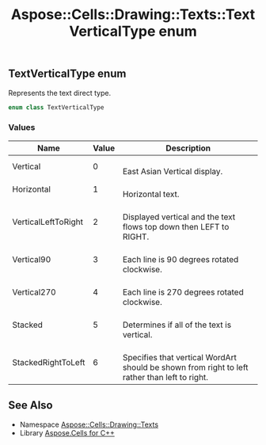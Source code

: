 ﻿---
title: Aspose::Cells::Drawing::Texts::TextVerticalType enum
linktitle: TextVerticalType
second_title: Aspose.Cells for C++ API Reference
description: 'Aspose::Cells::Drawing::Texts::TextVerticalType enum. Represents the text direct type in C++.'
type: docs
weight: 2000
url: /cpp/aspose.cells.drawing.texts/textverticaltype/
---
## TextVerticalType enum


Represents the text direct type.

```cpp
enum class TextVerticalType
```

### Values

| Name | Value | Description |
| --- | --- | --- |
| Vertical | 0 | <br>East Asian Vertical display. |
| Horizontal | 1 | <br>Horizontal text. |
| VerticalLeftToRight | 2 | <br>Displayed vertical and the text flows top down then LEFT to RIGHT. |
| Vertical90 | 3 | <br>Each line is 90 degrees rotated clockwise. |
| Vertical270 | 4 | <br>Each line is 270 degrees rotated clockwise. |
| Stacked | 5 | <br>Determines if all of the text is vertical. |
| StackedRightToLeft | 6 | <br>Specifies that vertical WordArt should be shown from right to left rather than left to right. |

## See Also

* Namespace [Aspose::Cells::Drawing::Texts](../)
* Library [Aspose.Cells for C++](../../)
